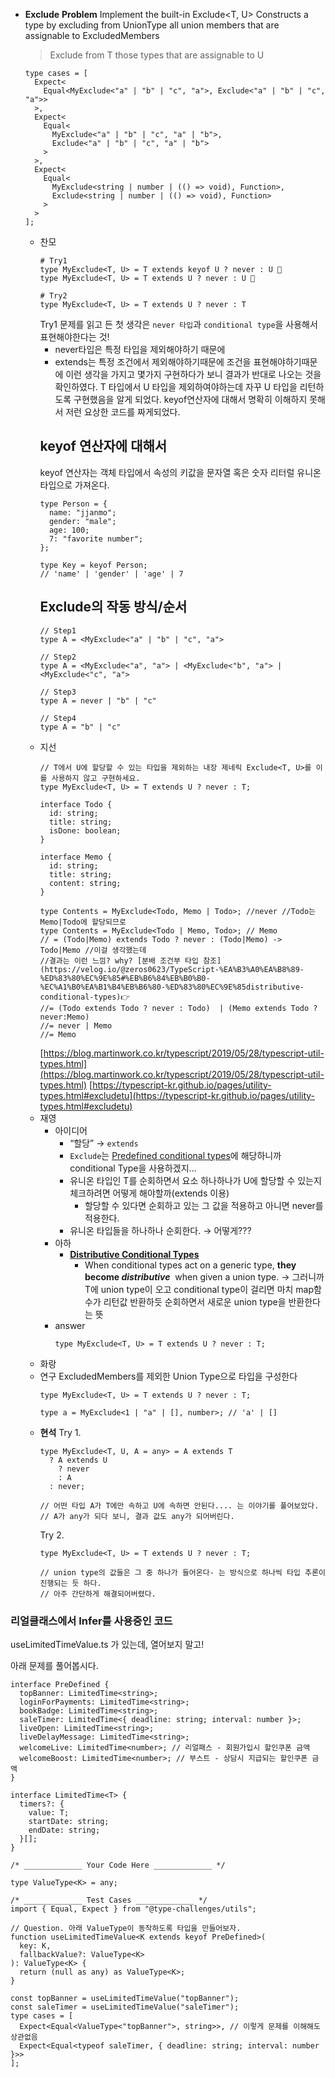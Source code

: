 - **Exclude**
  **Problem**
  Implement the built-in Exclude<T, U>
  Constructs a type by excluding from UnionType all union members that are assignable to ExcludedMembers
  > Exclude from T those types that are assignable to U
  ```tsx
  type cases = [
    Expect<
      Equal<MyExclude<"a" | "b" | "c", "a">, Exclude<"a" | "b" | "c", "a">>
    >,
    Expect<
      Equal<
        MyExclude<"a" | "b" | "c", "a" | "b">,
        Exclude<"a" | "b" | "c", "a" | "b">
      >
    >,
    Expect<
      Equal<
        MyExclude<string | number | (() => void), Function>,
        Exclude<string | number | (() => void), Function>
      >
    >
  ];
  ```
  - 찬모
    ```tsx
    # Try1
    type MyExclude<T, U> = T extends keyof U ? never : U 🤪
    type MyExclude<T, U> = T extends U ? never : U 🤪

    # Try2
    type MyExclude<T, U> = T extends U ? never : T
    ```
    Try1
    문제를 읽고 든 첫 생각은 `never 타입`과 `conditional type`을 사용해서 표현해야한다는 것!
    - never타입은 특정 타입을 제외해야하기 때문에
    - extends는 특정 조건에서 제외해야하기때문에 조건을 표현해야하기때문에
    이런 생각을 가지고 몇가지 구현하다가 보니 결과가 반대로 나오는 것을 확인하였다. T 타입에서 U 타입을 제외하여야하는데 자꾸 U 타입을 리턴하도록 구현했음을 알게 되었다. keyof연산자에 대해서 명확히 이해하지 못해서 저런 요상한 코드를 짜게되었다.
    ## keyof 연산자에 대해서
    keyof 연산자는 객체 타입에서 속성의 키값을 문자열 혹은 숫자 리터럴 유니온 타입으로 가져온다.
    ```tsx
    type Person = {
      name: "jjanmo";
      gender: "male";
      age: 100;
      7: "favorite number";
    };

    type Key = keyof Person;
    // 'name' | 'gender' | 'age' | 7
    ```
    ## Exclude의 작동 방식/순서
    ```tsx
    // Step1
    type A = <MyExclude<"a" | "b" | "c", "a">

    // Step2
    type A = <MyExclude<"a", "a"> | <MyExclude<"b", "a"> | <MyExclude<"c", "a">

    // Step3
    type A = never | "b" | "c"

    // Step4
    type A = "b" | "c"
    ```
  - 지선
    ```tsx
    // T에서 U에 할당할 수 있는 타입을 제외하는 내장 제네릭 Exclude<T, U>를 이를 사용하지 않고 구현하세요.
    type MyExclude<T, U> = T extends U ? never : T;

    interface Todo {
      id: string;
      title: string;
      isDone: boolean;
    }

    interface Memo {
      id: string;
      title: string;
      content: string;
    }

    type Contents = MyExclude<Todo, Memo | Todo>; //never //Todo는 Memo|Todo에 할당되므로
    type Contents = MyExclude<Todo | Memo, Todo>; // Memo
    // = (Todo|Memo) extends Todo ? never : (Todo|Memo) -> Todo|Memo //이걸 생각했는데
    //결과는 이런 느낌? why? [분배 조건부 타입 참조](https://velog.io/@zeros0623/TypeScript-%EA%B3%A0%EA%B8%89-%ED%83%80%EC%9E%85#%EB%B6%84%EB%B0%B0-%EC%A1%B0%EA%B1%B4%EB%B6%80-%ED%83%80%EC%9E%85distributive-conditional-types)👉
    //= (Todo extends Todo ? never : Todo)  | (Memo extends Todo ? never:Memo)
    //= never | Memo
    //= Memo
    ```
    [https://blog.martinwork.co.kr/typescript/2019/05/28/typescript-util-types.html](https://blog.martinwork.co.kr/typescript/2019/05/28/typescript-util-types.html)
    [https://typescript-kr.github.io/pages/utility-types.html#excludetu](https://typescript-kr.github.io/pages/utility-types.html#excludetu)
  - 재영
    - 아이디어
      - “할당” → `extends`
      - `Exclude`는 [Predefined conditional types](https://www.typescriptlang.org/docs/handbook/release-notes/typescript-2-8.html#predefined-conditional-types)에 해당하니까 conditional Type을 사용하겠지...
      - 유니온 타입인 T를 순회하면서 요소 하나하나가 U에 할당할 수 있는지 체크하려면 어떻게 해야할까(extends 이용)
        - 할당할 수 있다면 순회하고 있는 그 값을 적용하고 아니면 never를 적용한다.
      - 유니온 타입들을 하나하나 순회한다. → 어떻게???
    - 아하
      - **[Distributive Conditional Types](https://www.typescriptlang.org/docs/handbook/2/conditional-types.html#distributive-conditional-types)**
        - When conditional types act on a generic type, **they become *distributive***
           when given a union type.
        → 그러니까 T에 union type이 오고 conditional type이 걸리면 마치 map함수가 리턴값 반환하듯 순회하면서 새로운 union type을 반환한다는 뜻
    - answer
      ```tsx
      type MyExclude<T, U> = T extends U ? never : T;
      ```
  - 화랑
  - 연구
    ExcludedMembers를 제외한 Union Type으로 타입을 구성한다
    ```tsx
    type MyExclude<T, U> = T extends U ? never : T;

    type a = MyExclude<1 | "a" | [], number>; // 'a' | []
    ```
  - **현석**
    Try 1.
    ```tsx
    type MyExclude<T, U, A = any> = A extends T
      ? A extends U
        ? never
        : A
      : never;

    // 어떤 타입 A가 T에만 속하고 U에 속하면 안된다.... 는 이야기를 풀어보았다.
    // A가 any가 되다 보니, 결과 값도 any가 되어버린다.
    ```
    Try 2.
    ```tsx
    type MyExclude<T, U> = T extends U ? never : T;

    // union type의 값들은 그 중 하나가 들어온다- 는 방식으로 하나씩 타입 추론이 진행되는 듯 하다.
    // 아주 간단하게 해결되어버렸다.
    ```

### 리얼클래스에서 Infer를 사용중인 코드

useLimitedTimeValue.ts 가 있는데, 열어보지 말고!

아래 문제를 풀어봅시다.

```tsx
interface PreDefined {
  topBanner: LimitedTime<string>;
  loginForPayments: LimitedTime<string>;
  bookBadge: LimitedTime<string>;
  saleTimer: LimitedTime<{ deadline: string; interval: number }>;
  liveOpen: LimitedTime<string>;
  liveDelayMessage: LimitedTime<string>;
  welcomeLive: LimitedTime<number>; // 리얼패스 - 회원가입시 할인쿠폰 금액
  welcomeBoost: LimitedTime<number>; // 부스트 - 상담시 지급되는 할인쿠폰 금액
}

interface LimitedTime<T> {
  timers?: {
    value: T;
    startDate: string;
    endDate: string;
  }[];
}

/* _____________ Your Code Here _____________ */

type ValueType<K> = any;

/* _____________ Test Cases _____________ */
import { Equal, Expect } from "@type-challenges/utils";

// Question. 아래 ValueType이 동작하도록 타입을 만들어보자.
function useLimitedTimeValue<K extends keyof PreDefined>(
  key: K,
  fallbackValue?: ValueType<K>
): ValueType<K> {
  return (null as any) as ValueType<K>;
}

const topBanner = useLimitedTimeValue("topBanner");
const saleTimer = useLimitedTimeValue("saleTimer");
type cases = [
  Expect<Equal<ValueType<"topBanner">, string>>, // 이렇게 문제를 이해해도 상관없음
  Expect<Equal<typeof saleTimer, { deadline: string; interval: number }>>
];
```
